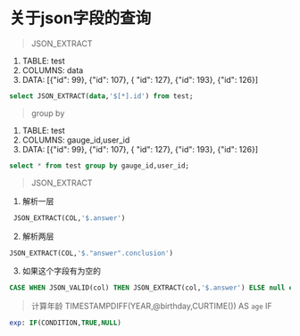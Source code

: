 # 关于json字段的查询

> JSON_EXTRACT

1. TABLE: test
2. COLUMNS: data
3. DATA: [{"id": 99}, {"id": 107}, { "id": 127}, {"id": 193}, {"id": 126}]

```sql
select JSON_EXTRACT(data,'$[*].id') from test;
```
> group by

1. TABLE: test
2. COLUMNS: gauge_id,user_id
3. DATA: [{"id": 99}, {"id": 107}, { "id": 127}, {"id": 193}, {"id": 126}]

```sql
select * from test group by gauge_id,user_id;
``` 


> JSON_EXTRACT
1. 解析一层
```sql
 JSON_EXTRACT(COL,'$.answer') 
```
2. 解析两层
```sql
JSON_EXTRACT(COL,'$."answer".conclusion')
```
3. 如果这个字段有为空的
```sql 
CASE WHEN JSON_VALID(col) THEN JSON_EXTRACT(col,'$.answer') ELSE null end
```

> 计算年龄
TIMESTAMPDIFF(YEAR,@birthday,CURTIME()) AS `age`
> IF
```sql
exp: IF(CONDITION,TRUE,NULL)
```